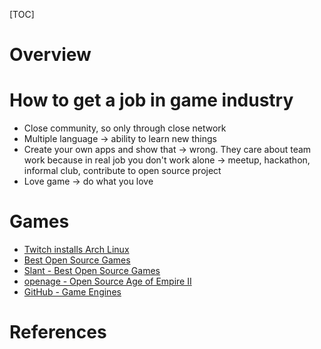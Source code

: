 [TOC]

# Overview

# How to get a job in game industry
- Close community, so only through close network
- Multiple language -> ability to learn new things
- Create your own apps and show that -> wrong. They care about team work because in real job you don't work alone -> meetup, hackathon, informal club, contribute to open source project
- Love game -> do what you love

# Games
- [Twitch installs Arch Linux][1]
- [Best Open Source Games][2]
- [Slant - Best Open Source Games][3]
- [openage - Open Source Age of Empire II][4]
- [GitHub - Game Engines][5]

# References
[1]: https://www.twitchinstalls.com/ "Twitch installs Arch Linux"
[2]: http://worldofgnome.org/best-open-source-games/ "Best Open Source Games"
[3]: https://www.slant.co/topics/1933/~open-source-games "Slant - Best Open Source Games"
[4]: https://github.com/SFTtech/openage "openage"
[5]: https://github.com/showcases/game-engines "GitHub - Game Engines"
